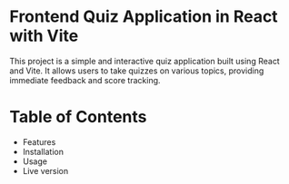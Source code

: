 # Frontend Quiz Application in React with Vite

This project is a simple and interactive quiz application built using React and Vite. It allows users to take quizzes on various topics, providing immediate feedback and score tracking.

# Table of Contents

- Features
- Installation
- Usage
- Live version
